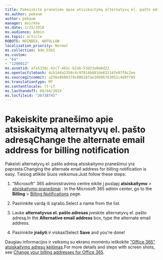 ```yaml
---
title: Pakeiskite pranešimo apie atsiskaitymą alternatyvų el. pašto adresą
ms.author: pebaum
author: pebaum
manager: mnirkhe
ms.date: 2/25/2018
ms.audience: Admin
ms.topic: article
ROBOTS: NOINDEX, NOFOLLOW
localization_priority: Normal
ms.collection: Adm_O365
ms.custom:
- "64"
- "1200012"
ms.assetid: efa5316c-42c7-461c-b2ab-53d23e0a6d22
ms.openlocfilehash: 4cb14da2358c4c97814b881de63214fe97f0c2ee
ms.sourcegitcommit: a256e8680379c006287ae30996763051c4d9ff85
ms.translationtype: MT
ms.contentlocale: lt-LT
ms.lasthandoff: 09/04/2019
ms.locfileid: "36738745"
---
```

# <a name="change-the-alternate-email-address-for-billing-notification"></a><span data-ttu-id="f8e50-102">Pakeiskite pranešimo apie atsiskaitymą alternatyvų el. pašto adresą</span><span class="sxs-lookup"><span data-stu-id="f8e50-102">Change the alternate email address for billing notification</span></span>

<span data-ttu-id="f8e50-103">Pakeisti alternatyvų el. pašto adresą atsiskaitymo pranešimui yra paprasta.</span><span class="sxs-lookup"><span data-stu-id="f8e50-103">Changing the alternate email address for billing notification is easy.</span></span> <span data-ttu-id="f8e50-104">Tiesiog atlikite šiuos veiksmus:</span><span class="sxs-lookup"><span data-stu-id="f8e50-104">Just follow these steps:</span></span>
  
1. <span data-ttu-id="f8e50-105">"Microsoft" 365 administravimo centre eikite į puslapį **atsiskaitymo** \> [atsiskaitymo pranešimai](https://go.microsoft.com/fwlink/p/?linkid=853212) .  </span><span class="sxs-lookup"><span data-stu-id="f8e50-105">In the Microsoft 365 admin center, go to the **Billing** \>  [Billing Notifications](https://go.microsoft.com/fwlink/p/?linkid=853212) page.</span></span>

2. <span data-ttu-id="f8e50-106">Pasirinkite vardą iš sąrašo.</span><span class="sxs-lookup"><span data-stu-id="f8e50-106">Select a name from the list.</span></span>

3. <span data-ttu-id="f8e50-107">Lauke **alternatyvus el. pašto adresas** įveskite alternatyvų el. pašto adresą.</span><span class="sxs-lookup"><span data-stu-id="f8e50-107">In the **Alternative email address** box, type the alternate email address.</span></span>

4. <span data-ttu-id="f8e50-108">Pasirinkite **įrašyti** ir viskas!</span><span class="sxs-lookup"><span data-stu-id="f8e50-108">Select **Save** and you're done!</span></span>

<span data-ttu-id="f8e50-109">Daugiau informacijos ir veiksmų su ekrano momentu ieškokite ["Office 365" atsiskaitymo adresų keitimas](https://docs.microsoft.com/office365/admin/subscriptions-and-billing/change-your-billing-addresses).</span><span class="sxs-lookup"><span data-stu-id="f8e50-109">For more details and steps with screen shots, see [Change your billing addresses for Office 365](https://docs.microsoft.com/office365/admin/subscriptions-and-billing/change-your-billing-addresses).</span></span>
  